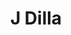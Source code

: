 ---
title: "J Dilla"
summary: "American hip hop DJ/producer. Born: 7 February 1974 in Detroit, Michigan, USA. Died: 10 February 2006 in Los Angeles, California, USA . James Dewitt Yancey, better known by his stage name J Dilla or Jay Dee, was an American record producer who emerged from the mid-1990s underground hip-hop scene in Detroit, Michigan. He began his career as a member of the group , and made his name with , , and as in which he collaborated with . He was also a member of the production team trio The Ummah with and . He started his career under the name Jay Dee but used the name J Dilla from 2001 onward. Many critics believe his work to have had a major influence on his peers and that he embodied the neo-soul sound, playing a defining yet understated role during the sub-genre's rise . LA-based producer and MC, Madlib, began collaborating with J Dilla, and the pair formed the group Jaylib in 2002, releasing an album called \"Champion Sound\" in 2003. After J Dilla relocated from Detroit to LA in 2004, they toured as Jaylib in Spring 2004. He moved from his native Detroit to Los Angeles to live with his mother after being diagnosed in 2003. It was later revealed that he suffered from TTP, a rare blood disease, and Lupus, affecting the immune-system. J Dilla's illness and medication caused dramatic weight loss from 2003 onwards, forcing him to publicly confirm speculation about his health in 2004. Despite a slower output of major releases and production credits in 2004-2005, his cult status remained strong within his core audience, as evident by unauthorized circulation of his underground \"beat tapes\" , mostly through internet file sharing. Articles in music publications URB and XXL confirmed rumors of ill health and hospitalization during this period, but these were downplayed by J himself. The seriousness of his condition became public in November 2005 when J Dilla toured Europe performing from a wheelchair. His last album released during his lifetime, \"Donuts\", was released on on 7 Feb 2006, Dilla's 32nd birthday, and the first one in years he didn't spend in hospital. Three days later, on 10 February 2006, he died at his home in LA. According to his mother, , the cause was cardiac arrest. The founding of the James Dewitt Yancey Foundation was announced in May 2006 by his mother , to honour her son's legacy and to help raise awareness and funding for Lupus research by organising continued events to aid underprivileged children gain quality arts training, primarily in the field of music. He is brother to and his father was"
image: "j-dilla.jpg"
apple_music_artist_url: "https://music.apple.com/gb/artist/j-dilla/16589310"
wikipedia_url: "none"
---